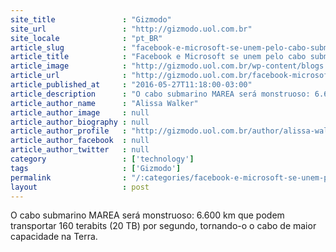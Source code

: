 ```yaml
---
site_title               : "Gizmodo"
site_url                 : "http://gizmodo.uol.com.br"
site_locale              : "pt_BR"
article_slug             : "facebook-e-microsoft-se-unem-pelo-cabo-submarino-mais-rapido-da-historia"
article_title            : "Facebook e Microsoft se unem pelo cabo submarino mais rápido da história"
article_image            : "http://gizmodo.uol.com.br/wp-content/blogs.dir/8/files/2016/05/cabo-submarino-getty.jpg"
article_url              : "http://gizmodo.uol.com.br/facebook-microsoft-cabo-submarino/"
article_published_at     : "2016-05-27T11:18:00-03:00"
article_description      : "O cabo submarino MAREA será monstruoso: 6.600 km que podem transportar 160 terabits (20 TB) por segundo, tornando-o o cabo de maior capacidade na Terra."
article_author_name      : "Alissa Walker"
article_author_image     : null
article_author_biography : null
article_author_profile   : "http://gizmodo.uol.com.br/author/alissa-walker/"
article_author_facebook  : null
article_author_twitter   : null
category                 : ['technology']
tags                     : ['Gizmodo']
permalink                : "/:categories/facebook-e-microsoft-se-unem-pelo-cabo-submarino-mais-rapido-da-historia/"
layout                   : post
---
```


O cabo submarino MAREA será monstruoso: 6.600 km que podem transportar 160 terabits (20 TB) por segundo, tornando-o o cabo de maior capacidade na Terra.
